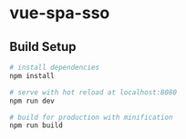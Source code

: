 # vue-spa-sso

## Build Setup

``` bash
# install dependencies
npm install

# serve with hot reload at localhost:8080
npm run dev

# build for production with minification
npm run build
